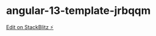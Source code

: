 # angular-13-template-jrbqqm

[Edit on StackBlitz ⚡️](https://stackblitz.com/edit/angular-13-template-jrbqqm)